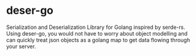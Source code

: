 # deser-go
Serialization and Deserialization Library for Golang inspired by serde-rs. Using deser-go, you would not have to worry about object modelling and can quickly treat json objects as a golang map to get data flowing through your server.

